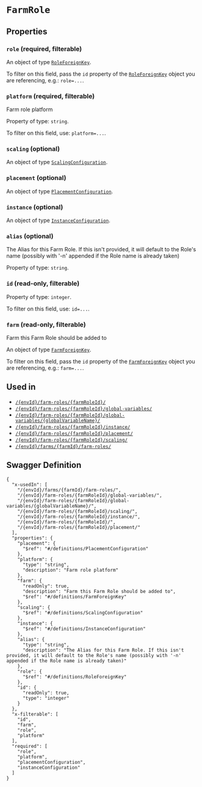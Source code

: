 # `FarmRole` #







## Properties ##

### `role` (required, filterable) ###




An object of type [`RoleForeignKey`](./../definitions/RoleForeignKey.mkd).

To filter on this field, pass the `id` property of the [`RoleForeignKey`](./../definitions/RoleForeignKey.mkd) object you are referencing,
e.g.: `role=...`.


### `platform` (required, filterable) ###

Farm role platform


Property of type: `string`.


To filter on this field, use: `platform=...`.


### `scaling` (optional) ###




An object of type [`ScalingConfiguration`](./../definitions/ScalingConfiguration.mkd).



### `placement` (optional) ###




An object of type [`PlacementConfiguration`](./../definitions/PlacementConfiguration.mkd).



### `instance` (optional) ###




An object of type [`InstanceConfiguration`](./../definitions/InstanceConfiguration.mkd).



### `alias` (optional) ###

The Alias for this Farm Role. If this isn't provided, it will default to the Role's name (possibly with '-n' appended if the Role name is already taken)


Property of type: `string`.




### `id` (read-only, filterable) ###




Property of type: `integer`.


To filter on this field, use: `id=...`.


### `farm` (read-only, filterable) ###

Farm this Farm Role should be added to


An object of type [`FarmForeignKey`](./../definitions/FarmForeignKey.mkd).

To filter on this field, pass the `id` property of the [`FarmForeignKey`](./../definitions/FarmForeignKey.mkd) object you are referencing,
e.g.: `farm=...`.




## Used in ##

  + [`/{envId}/farm-roles/{farmRoleId}/`](./../rest/api/v1beta0/user/{envId}/farm-roles/{farmRoleId}/)
  + [`/{envId}/farm-roles/{farmRoleId}/global-variables/`](./../rest/api/v1beta0/user/{envId}/farm-roles/{farmRoleId}/global-variables/)
  + [`/{envId}/farm-roles/{farmRoleId}/global-variables/{globalVariableName}/`](./../rest/api/v1beta0/user/{envId}/farm-roles/{farmRoleId}/global-variables/{globalVariableName}/)
  + [`/{envId}/farm-roles/{farmRoleId}/instance/`](./../rest/api/v1beta0/user/{envId}/farm-roles/{farmRoleId}/instance/)
  + [`/{envId}/farm-roles/{farmRoleId}/placement/`](./../rest/api/v1beta0/user/{envId}/farm-roles/{farmRoleId}/placement/)
  + [`/{envId}/farm-roles/{farmRoleId}/scaling/`](./../rest/api/v1beta0/user/{envId}/farm-roles/{farmRoleId}/scaling/)
  + [`/{envId}/farms/{farmId}/farm-roles/`](./../rest/api/v1beta0/user/{envId}/farms/{farmId}/farm-roles/)

## Swagger Definition ##

    {
      "x-usedIn": [
        "/{envId}/farms/{farmId}/farm-roles/", 
        "/{envId}/farm-roles/{farmRoleId}/global-variables/", 
        "/{envId}/farm-roles/{farmRoleId}/global-variables/{globalVariableName}/", 
        "/{envId}/farm-roles/{farmRoleId}/scaling/", 
        "/{envId}/farm-roles/{farmRoleId}/instance/", 
        "/{envId}/farm-roles/{farmRoleId}/", 
        "/{envId}/farm-roles/{farmRoleId}/placement/"
      ], 
      "properties": {
        "placement": {
          "$ref": "#/definitions/PlacementConfiguration"
        }, 
        "platform": {
          "type": "string", 
          "description": "Farm role platform"
        }, 
        "farm": {
          "readOnly": true, 
          "description": "Farm this Farm Role should be added to", 
          "$ref": "#/definitions/FarmForeignKey"
        }, 
        "scaling": {
          "$ref": "#/definitions/ScalingConfiguration"
        }, 
        "instance": {
          "$ref": "#/definitions/InstanceConfiguration"
        }, 
        "alias": {
          "type": "string", 
          "description": "The Alias for this Farm Role. If this isn't provided, it will default to the Role's name (possibly with '-n' appended if the Role name is already taken)"
        }, 
        "role": {
          "$ref": "#/definitions/RoleForeignKey"
        }, 
        "id": {
          "readOnly": true, 
          "type": "integer"
        }
      }, 
      "x-filterable": [
        "id", 
        "farm", 
        "role", 
        "platform"
      ], 
      "required": [
        "role", 
        "platform", 
        "placementConfiguration", 
        "instanceConfiguration"
      ]
    }
